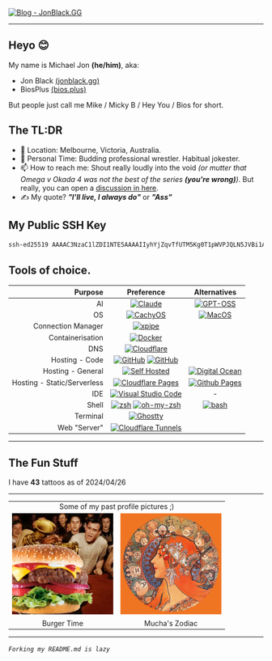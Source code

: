 <!-- I think this may be too much img lol
![Header](Profile/Assets/Images/Optimized/Other/header.webp) 
-->
[![Blog - JonBlack.GG](https://img.shields.io/badge/Blog%20-%20JonBlack.GG-000?style=for-the-badge&logo=hugo&logoColor=white)](https://jonblack.gg/)

---

## Heyo 😊

My name is Michael Jon **(he/him)**, aka:
- Jon Black [(jonblack.gg)](https://jonblack.gg)
- BiosPlus [(bios.plus)](https://bios.plus)

But people just call me Mike / Micky B / Hey You / Bios for short.

## The TL:DR

- 📍 Location: Melbourne, Victoria, Australia.
- 🤼 Personal Time: Budding professional wrestler. Habitual jokester.
- 📫 How to reach me: Shout really loudly into the void *(or mutter that Omega v Okada 4 was not the best of the series ***(you're wrong)***)*. But really, you can open a [discussion in here](https://github.com/BiosPlus/BiosPlus/discussions).
- ✍️ My quote? ***"I'll live, I always do"*** or ***"Ass"***

## My Public SSH Key
```sh
ssh-ed25519 AAAAC3NzaC1lZDI1NTE5AAAAIIyhYjZqvTfUTM5Kg0T1pWVPJQLN5JVBi1AoqE1PKIC5
```

## Tools of choice.

| Purpose | Preference | Alternatives |
|---:|:---:|:---:|
| AI | [![Claude](https://img.shields.io/badge/Claude-D97706?style=for-the-badge&logo=anthropic&logoColor=white)](https://claude.ai) | [![GPT-OSS](https://img.shields.io/badge/GPT_OSS-3DA639?style=for-the-badge&logo=openai&logoColor=white)](https://github.com/topics/llm) |
| OS | [![CachyOS](https://img.shields.io/badge/CachyOS-FF6B35?style=for-the-badge&logo=linux&logoColor=white)](https://cachyos.org) | [![MacOS](https://img.shields.io/badge/MacOS-000000?style=for-the-badge&logo=apple&logoColor=white)](https://www.apple.com/macos) |
| Connection Manager | [![xpipe](https://img.shields.io/badge/xpipe-000000?style=for-the-badge&logo=xpipe&logoColor=white)](https://xpipe.io) |  |
| Containerisation | [![Docker](https://img.shields.io/badge/Docker-2CA5E0?style=for-the-badge&logo=docker&logoColor=white)](https://www.docker.com) |  |
| DNS | [![Cloudflare](https://img.shields.io/badge/Cloudflare-F38020?style=for-the-badge&logo=Cloudflare&logoColor=white)](https://www.cloudflare.com) |  |
| Hosting - Code | [![GitHub](https://img.shields.io/badge/Github-2088FF?style=for-the-badge&logo=github&logoColor=white)](https://github.com) [![GitHub](https://img.shields.io/badge/Github_Actions-2088FF?style=for-the-badge&logo=github-actions&logoColor=white)](https://github.com/features/actions) |  |
| Hosting - General | [![Self Hosted](https://img.shields.io/badge/Self_Hosted-2E3440?style=for-the-badge&logo=homeassistant&logoColor=white)](https://selfhosted.libhunt.com) | [![Digital Ocean](https://img.shields.io/badge/Digital_Ocean-0080FF?style=for-the-badge&logo=DigitalOcean&logoColor=white)](https://www.digitalocean.com) |
| Hosting - Static/Serverless | [![Cloudflare Pages](https://img.shields.io/badge/Cloudflare%20Pages-F38020?style=for-the-badge&logo=Cloudflare%20Pages&logoColor=white)](https://pages.cloudflare.com) | [![Github Pages](https://img.shields.io/badge/GitHub%20Pages-222222?style=for-the-badge&logo=GitHub%20Pages&logoColor=white)](https://pages.github.com)  |
| IDE | [![Visual Studio Code](https://img.shields.io/badge/Visual_Studio_Code-0078D4?style=for-the-badge&logo=visual%20studio%20code&logoColor=white)](https://code.visualstudio.com) | - |
| Shell | [![zsh](https://img.shields.io/badge/zsh-F15A24?style=for-the-badge&logo=zsh&logoColor=white)](https://www.zsh.org) [![oh-my-zsh](https://img.shields.io/badge/oh--my--zsh-000000?style=for-the-badge&logo=ohmyzsh&logoColor=white)](https://ohmyz.sh) | [![bash](https://img.shields.io/badge/bash-4EAA25?style=for-the-badge&logo=gnu-bash&logoColor=white)](https://www.gnu.org/software/bash) |
| Terminal | [![Ghostty](https://img.shields.io/badge/Ghostty-6E44FF?style=for-the-badge&logo=ghost&logoColor=white)](https://ghostty.app) |
| Web "Server" | [![Cloudflare Tunnels](https://img.shields.io/badge/Cloudflare%20Tunnels-F38020?style=for-the-badge&logo=Cloudflare&logoColor=white)](https://developers.cloudflare.com/cloudflare-one/connections/connect-apps/)|

---

## The Fun Stuff

I have **43** tattoos as of 2024/04/26

---

<table>
    <tr>
        <tr>
            <td colspan="2"><center>Some of my past profile pictures ;)</center></td>
        </tr>
    <tr>
        <td><img src="Profile/Assets/Images/Optimized/Profile_Pictures/burgertime.webp" alt="Burgertime!" width="200px"></td>
        <td><img src="Profile/Assets/Images/Optimized/Profile_Pictures/mucha_zodiac.webp" alt="Mucha_Zodiac" width="200px"></td>
    </tr>
    <tr>
        <td><center>Burger Time</center></td>
        <td><center>Mucha's Zodiac</center></td>
    </tr>
</table>

---

*```Forking my README.md is lazy```*
